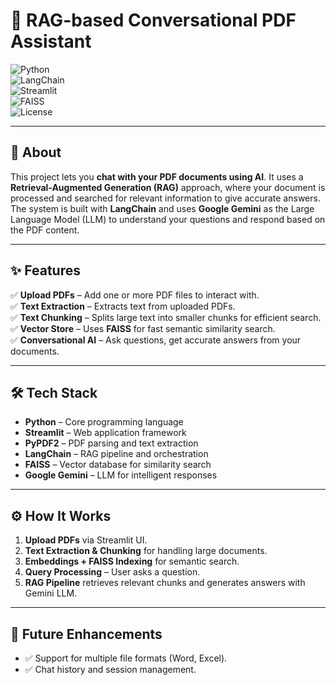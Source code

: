 
# 📄 RAG-based Conversational PDF Assistant  

![Python](https://img.shields.io/badge/Python-3.8%2B-blue)  
![LangChain](https://img.shields.io/badge/LangChain-Framework-orange)  
![Streamlit](https://img.shields.io/badge/Streamlit-Web%20App-red)  
![FAISS](https://img.shields.io/badge/FAISS-Vector%20Search-green)  
![License](https://img.shields.io/badge/License-MIT-yellow)  

---

## **📌 About**  
This project lets you **chat with your PDF documents using AI**. It uses a **Retrieval-Augmented Generation (RAG)** approach, where your document is processed and searched for relevant information to give accurate answers. The system is built with **LangChain** and uses **Google Gemini** as the Large Language Model (LLM) to understand your questions and respond based on the PDF content.

---

## **✨ Features**  
✅ **Upload PDFs** – Add one or more PDF files to interact with.  
✅ **Text Extraction** – Extracts text from uploaded PDFs.  
✅ **Text Chunking** – Splits large text into smaller chunks for efficient search.  
✅ **Vector Store** – Uses **FAISS** for fast semantic similarity search.  
✅ **Conversational AI** – Ask questions, get accurate answers from your documents.  

---

## **🛠 Tech Stack**  
- **Python** – Core programming language  
- **Streamlit** – Web application framework  
- **PyPDF2** – PDF parsing and text extraction  
- **LangChain** – RAG pipeline and orchestration  
- **FAISS** – Vector database for similarity search  
- **Google Gemini** – LLM for intelligent responses  

---

## **⚙ How It Works**  
1. **Upload PDFs** via Streamlit UI.  
2. **Text Extraction & Chunking** for handling large documents.  
3. **Embeddings + FAISS Indexing** for semantic search.  
4. **Query Processing** – User asks a question.  
5. **RAG Pipeline** retrieves relevant chunks and generates answers with Gemini LLM.  

---


## **🔮 Future Enhancements**  
- ✅ Support for multiple file formats (Word, Excel).  
- ✅ Chat history and session management.  
 
 
